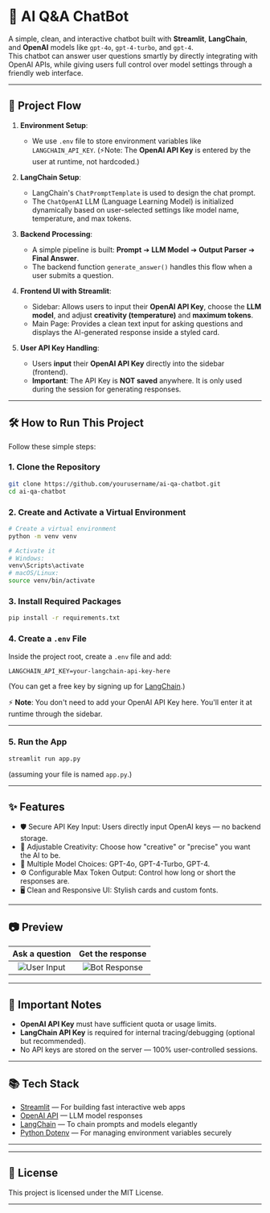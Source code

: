 # 🧠 AI Q&A ChatBot

A simple, clean, and interactive chatbot built with **Streamlit**, **LangChain**, and **OpenAI** models like `gpt-4o`, `gpt-4-turbo`, and `gpt-4`.  
This chatbot can answer user questions smartly by directly integrating with OpenAI APIs, while giving users full control over model settings through a friendly web interface.

---

## 🚀 Project Flow

1. **Environment Setup**:  
   - We use `.env` file to store environment variables like `LANGCHAIN_API_KEY`. (⚡Note: The **OpenAI API Key** is entered by the user at runtime, not hardcoded.)

2. **LangChain Setup**:  
   - LangChain's `ChatPromptTemplate` is used to design the chat prompt.
   - The `ChatOpenAI` LLM (Language Learning Model) is initialized dynamically based on user-selected settings like model name, temperature, and max tokens.

3. **Backend Processing**:  
   - A simple pipeline is built: **Prompt** ➔ **LLM Model** ➔ **Output Parser** ➔ **Final Answer**.
   - The backend function `generate_answer()` handles this flow when a user submits a question.

4. **Frontend UI with Streamlit**:  
   - Sidebar: Allows users to input their **OpenAI API Key**, choose the **LLM model**, and adjust **creativity (temperature)** and **maximum tokens**.
   - Main Page: Provides a clean text input for asking questions and displays the AI-generated response inside a styled card.

5. **User API Key Handling**:  
   - Users **input** their **OpenAI API Key** directly into the sidebar (frontend).  
   - **Important**: The API Key is **NOT saved** anywhere. It is only used during the session for generating responses.

---

## 🛠 How to Run This Project

Follow these simple steps:

### 1. Clone the Repository
```bash
git clone https://github.com/yourusername/ai-qa-chatbot.git
cd ai-qa-chatbot
```

### 2. Create and Activate a Virtual Environment
```bash
# Create a virtual environment
python -m venv venv

# Activate it
# Windows:
venv\Scripts\activate
# macOS/Linux:
source venv/bin/activate
```

### 3. Install Required Packages
```bash
pip install -r requirements.txt
```

### 4. Create a `.env` File
Inside the project root, create a `.env` file and add:
```
LANGCHAIN_API_KEY=your-langchain-api-key-here
```
(You can get a free key by signing up for [LangChain](https://www.langchain.com/).)

⚡ **Note**: You don't need to add your OpenAI API Key here. You'll enter it at runtime through the sidebar.

---

### 5. Run the App
```bash
streamlit run app.py
```
(assuming your file is named `app.py`.)

---

## ✨ Features

- 🛡️ Secure API Key Input: Users directly input OpenAI keys — no backend storage.
- 🎨 Adjustable Creativity: Choose how "creative" or "precise" you want the AI to be.
- 🚀 Multiple Model Choices: GPT-4o, GPT-4-Turbo, GPT-4.
- ⚙️ Configurable Max Token Output: Control how long or short the responses are.
- 🖥️ Clean and Responsive UI: Stylish cards and custom fonts.

---

## 📷 Preview

| Ask a question | Get the response |
|:--------------:|:----------------:|
| ![User Input](https://via.placeholder.com/300x200.png?text=User+Question) | ![Bot Response](https://via.placeholder.com/300x200.png?text=Assistant+Response) |

---

## 📌 Important Notes
- **OpenAI API Key** must have sufficient quota or usage limits.
- **LangChain API Key** is required for internal tracing/debugging (optional but recommended).
- No API keys are stored on the server — 100% user-controlled sessions.

---

## 📚 Tech Stack

- [Streamlit](https://streamlit.io/) — For building fast interactive web apps
- [OpenAI API](https://platform.openai.com/) — LLM model responses
- [LangChain](https://www.langchain.com/) — To chain prompts and models elegantly
- [Python Dotenv](https://pypi.org/project/python-dotenv/) — For managing environment variables securely

---

---

## 📄 License

This project is licensed under the MIT License.

---
